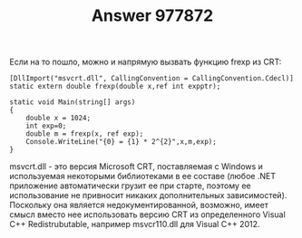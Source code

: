 ﻿---
title: "Answer 977872"
se.owner.user_id: 240512
se.owner.display_name: "MSDN.WhiteKnight"
se.owner.link: "https://ru.stackoverflow.com/users/240512/msdn-whiteknight"
se.answer_id: 977872
se.question_id: 977595
se.post_type: answer
se.score: 2
se.is_accepted: False
---
<p>Если на то пошло, можно и напрямую вызвать функцию frexp из CRT:</p>

<pre><code>[DllImport("msvcrt.dll", CallingConvention = CallingConvention.Cdecl)]
static extern double frexp(double x,ref int expptr);

static void Main(string[] args)
{
    double x = 1024;            
    int exp=0;
    double m = frexp(x, ref exp);
    Console.WriteLine("{0} = {1} * 2^{2}",x,m,exp);
}
</code></pre>

<p>msvcrt.dll - это версия Microsoft CRT, поставляемая с Windows и используемая некоторыми библиотеками в ее составе (любое .NET приложение автоматически грузит ее при старте, поэтому ее использование не привносит никаких дополнительных зависимостей). Поскольку она является недокументированной, возможно, имеет смысл вместо нее использовать версию CRT из определенного Visual C++ Redistrubutable, например msvcr110.dll для Visual C++ 2012.  </p>
